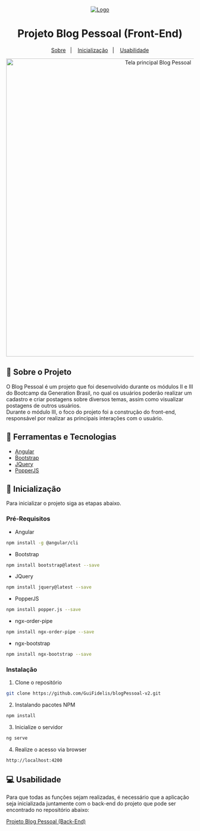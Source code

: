 <!-- PROJECT LOGO -->
<br />
<p align="center">
  <a href="https://brazil.generation.org/">
    <img src="https://i.imgur.com/a7DquFK.png" alt="Logo" >
  </a>
</p>
  <h1 align="center">Projeto Blog Pessoal (Front-End)</h1>
  <p align="center">
  <a href="#-sobre-o-projeto">Sobre</a>&nbsp;&nbsp;&nbsp;|&nbsp;&nbsp;&nbsp;
  <a href="#-inicialização">Inicialização</a>&nbsp;&nbsp;&nbsp;|&nbsp;&nbsp;&nbsp;
  <a href="#-usabilidade">Usabilidade</a>
</p>

<p align="center">
 <img align=center src="https://i.imgur.com/ZaS7poz.jpg" alt="Tela principal Blog Pessoal" width="800">
</p>
 



<!-- ABOUT THE PROJECT -->
## 📖 Sobre o Projeto

<p>O Blog Pessoal é um projeto que foi desenvolvido durante os módulos II e III do Bootcamp da Generation Brasil, no qual os usuários poderão realizar um cadastro e criar postagens sobre diversos temas, assim como visualizar postagens de outros usuários.
<br />
Durante o módulo III, o foco do projeto foi a construção do front-end, responsável por realizar as principais interações com o usuário.</p>


## 🚀 Ferramentas e Tecnologias

* [Angular](https://angular.io/)
* [Bootstrap](https://getbootstrap.com)
* [JQuery](https://jquery.com/)
* [PopperJS](https://popper.js.org/)


<!-- GETTING STARTED -->
## 🔧 Inicialização

Para inicializar o projeto siga as etapas abaixo.

### Pré-Requisitos

* Angular
```sh
npm install -g @angular/cli
```
* Bootstrap
```sh
npm install bootstrap@latest --save
```
* JQuery
```sh
npm install jquery@latest --save
```
* PopperJS
```sh
npm install popper.js --save
```
* ngx-order-pipe
```sh
npm install ngx-order-pipe --save
```
* ngx-bootstrap
```sh
npm install ngx-bootstrap --save
```

### Instalação

1. Clone o repositório
```sh
git clone https://github.com/GuiFidelis/blogPessoal-v2.git
```
2. Instalando pacotes NPM
```sh
npm install
```
3. Inicialize o servidor
```sh
ng serve
```
4. Realize o acesso via browser
```sh
http://localhost:4200
```



<!-- USAGE EXAMPLES -->
## 💻 Usabilidade

Para que todas as funções sejam realizadas, é necessário que a aplicação seja inicializada juntamente com o back-end do projeto que pode ser encontrado no repositório abaixo:

[Projeto Blog Pessoal (Back-End)](https://github.com/GuiFidelis/blogPessoal)


<!-- LICENSE -->

<!-- CONTACT -->


